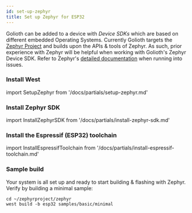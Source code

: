 ```yaml
---
id: set-up-zephyr
title: Set up Zephyr for ESP32
---
```


Golioth can be added to a device with _Device SDKs_ which are based on different embedded Operating Systems. Currently Golioth targets the [Zephyr Project](https://www.zephyrproject.org/) and builds upon the APIs & tools of Zephyr. As such, prior experience with Zephyr will be helpful when working with Golioth's Zephyr Device SDK. Refer to Zephyr's [detailed documentation](https://docs.zephyrproject.org/) when running into issues.

### Install West

import SetupZephyr from '/docs/partials/setup-zephyr.md'

<SetupZephyr/>

### Install Zephyr SDK

import InstallZephyrSDK from '/docs/partials/install-zephyr-sdk.md'

<InstallZephyrSDK/>


### Install the Espressif (ESP32) toolchain

import InstallEspressifToolchain from '/docs/partials/install-espressif-toolchain.md'

<InstallEspressifToolchain />

### Sample build

Your system is all set up and ready to start building & flashing with Zephyr. Verify by building a minimal sample:

```
cd ~/zephyrproject/zephyr
west build -b esp32 samples/basic/minimal
```